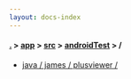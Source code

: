 ```yaml
---
layout: docs-index
---
```

#### [.](./../../../index) > [app](./../../index) > [src](./../index) > [androidTest](./index) > **/**

- [java / james / plusviewer / ](java/james/plusviewer/)
